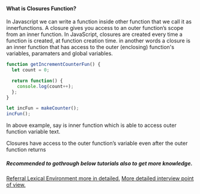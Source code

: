 <h4> What is Closures Function? </h4>
<p>In Javascript we can write a function inside other function that we call it as innerfunctions. A closure gives you access to an outer function’s scope from an inner function. In JavaScript, closures are created every time a function is created, at function creation time.
in another words a closure is an inner function that has access to the outer (enclosing) function's variables, paramaters and global variables. </p>

```javascript
function getIncrementCounterFun() {
  let count = 0;

  return function() {
    console.log(count++);
  };
}

let incFun = makeCounter();
incFun();
```
<p>In above example, say is inner function which is able to access outer function variable text. </p>
<p>Closures have access to the outer function’s variable even after the outer function returns</p>  

<h5>Recommended to gothrough below tutorials also to get more knowledge.</h5>
<a href="https://javascript.info/closure" target="_blank"> Referral Lexical Environment more in detailed.</a>
<a href="https://medium.com/javascript-scene/master-the-javascript-interview-what-is-a-closure-b2f0d2152b36" target="_blank">More detailed interview point of view.</a>
